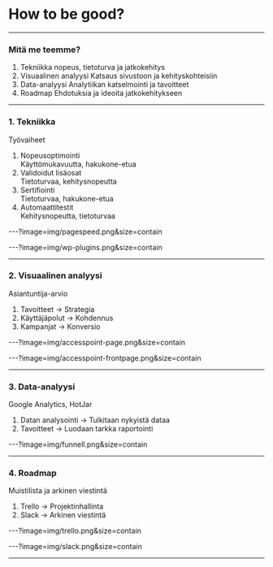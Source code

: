 # How to be good?

---

### Mitä me teemme?
1. Tekniikka
nopeus, tietoturva ja jatkokehitys
2. Visuaalinen analyysi
Katsaus sivustoon ja kehityskohteisiin
3. Data-analyysi
Analytiikan katselmointi ja tavoitteet
4. Roadmap
Ehdotuksia ja ideoita jatkokehitykseen

---

### 1. Tekniikka

Työvaiheet
1. Nopeusoptimointi     
Käyttömukavuutta, hakukone-etua
2. Validoidut lisäosat  
Tietoturvaa, kehitysnopeutta
3. Sertifiointi         
Tietoturvaa, hakukone-etua
4. Automaattitestit     
Kehitysnopeutta, tietoturvaa

---?image=img/pagespeed.png&size=contain

---?image=img/wp-plugins.png&size=contain

---

### 2. Visuaalinen analyysi

Asiantuntija-arvio
1. Tavoitteet           -> Strategia
2. Käyttäjäpolut        -> Kohdennus
3. Kampanjat            -> Konversio

---?image=img/accesspoint-page.png&size=contain

---?image=img/accesspoint-frontpage.png&size=contain

---

### 3. Data-analyysi

Google Analytics, HotJar
1. Datan analysointi    -> Tulkitaan nykyistä dataa
2. Tavoitteet            -> Luodaan tarkka raportointi

---?image=img/funnell.png&size=contain

---

### 4. Roadmap

Muistilista ja arkinen viestintä
1. Trello               -> Projektinhallinta
2. Slack                -> Arkinen viestintä

---?image=img/trello.png&size=contain

---?image=img/slack.png&size=contain

---
